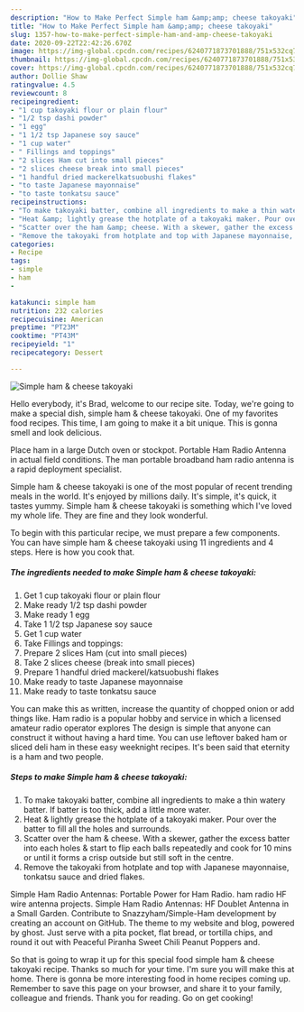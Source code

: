 ```yaml
---
description: "How to Make Perfect Simple ham &amp;amp; cheese takoyaki"
title: "How to Make Perfect Simple ham &amp;amp; cheese takoyaki"
slug: 1357-how-to-make-perfect-simple-ham-and-amp-cheese-takoyaki
date: 2020-09-22T22:42:26.670Z
image: https://img-global.cpcdn.com/recipes/6240771873701888/751x532cq70/simple-ham-cheese-takoyaki-recipe-main-photo.jpg
thumbnail: https://img-global.cpcdn.com/recipes/6240771873701888/751x532cq70/simple-ham-cheese-takoyaki-recipe-main-photo.jpg
cover: https://img-global.cpcdn.com/recipes/6240771873701888/751x532cq70/simple-ham-cheese-takoyaki-recipe-main-photo.jpg
author: Dollie Shaw
ratingvalue: 4.5
reviewcount: 8
recipeingredient:
- "1 cup takoyaki flour or plain flour"
- "1/2 tsp dashi powder"
- "1 egg"
- "1 1/2 tsp Japanese soy sauce"
- "1 cup water"
- " Fillings and toppings"
- "2 slices Ham cut into small pieces"
- "2 slices cheese break into small pieces"
- "1 handful dried mackerelkatsuobushi flakes"
- "to taste Japanese mayonnaise"
- "to taste tonkatsu sauce"
recipeinstructions:
- "To make takoyaki batter, combine all ingredients to make a thin watery batter. If batter is too thick, add a little more water."
- "Heat &amp; lightly grease the hotplate of a takoyaki maker. Pour over the batter to fill all the holes and surrounds."
- "Scatter over the ham &amp; cheese. With a skewer, gather the excess batter into each holes &amp; start to flip each balls repeatedly and cook for 10 mins or until it forms a crisp outside but still soft in the centre."
- "Remove the takoyaki from hotplate and top with Japanese mayonnaise, tonkatsu sauce and dried flakes."
categories:
- Recipe
tags:
- simple
- ham
- 

katakunci: simple ham  
nutrition: 232 calories
recipecuisine: American
preptime: "PT23M"
cooktime: "PT43M"
recipeyield: "1"
recipecategory: Dessert

---
```



![Simple ham &amp; cheese takoyaki](https://img-global.cpcdn.com/recipes/6240771873701888/751x532cq70/simple-ham-cheese-takoyaki-recipe-main-photo.jpg)

Hello everybody, it's Brad, welcome to our recipe site. Today, we're going to make a special dish, simple ham &amp; cheese takoyaki. One of my favorites food recipes. This time, I am going to make it a bit unique. This is gonna smell and look delicious.

Place ham in a large Dutch oven or stockpot. Portable Ham Radio Antenna in actual field conditions. The man portable broadband ham radio antenna is a rapid deployment specialist.

Simple ham &amp; cheese takoyaki is one of the most popular of recent trending meals in the world. It's enjoyed by millions daily. It's simple, it's quick, it tastes yummy. Simple ham &amp; cheese takoyaki is something which I've loved my whole life. They are fine and they look wonderful.


To begin with this particular recipe, we must prepare a few components. You can have simple ham &amp; cheese takoyaki using 11 ingredients and 4 steps. Here is how you cook that.

<!--inarticleads1-->

##### The ingredients needed to make Simple ham &amp; cheese takoyaki:

1. Get 1 cup takoyaki flour or plain flour
1. Make ready 1/2 tsp dashi powder
1. Make ready 1 egg
1. Take 1 1/2 tsp Japanese soy sauce
1. Get 1 cup water
1. Take  Fillings and toppings:
1. Prepare 2 slices Ham (cut into small pieces)
1. Take 2 slices cheese (break into small pieces)
1. Prepare 1 handful dried mackerel/katsuobushi flakes
1. Make ready to taste Japanese mayonnaise
1. Make ready to taste tonkatsu sauce


You can make this as written, increase the quantity of chopped onion or add things like. Ham radio is a popular hobby and service in which a licensed amateur radio operator explores The design is simple that anyone can construct it without having a hard time. You can use leftover baked ham or sliced deli ham in these easy weeknight recipes. It&#39;s been said that eternity is a ham and two people. 

<!--inarticleads2-->

##### Steps to make Simple ham &amp; cheese takoyaki:

1. To make takoyaki batter, combine all ingredients to make a thin watery batter. If batter is too thick, add a little more water.
1. Heat &amp; lightly grease the hotplate of a takoyaki maker. Pour over the batter to fill all the holes and surrounds.
1. Scatter over the ham &amp; cheese. With a skewer, gather the excess batter into each holes &amp; start to flip each balls repeatedly and cook for 10 mins or until it forms a crisp outside but still soft in the centre.
1. Remove the takoyaki from hotplate and top with Japanese mayonnaise, tonkatsu sauce and dried flakes.


Simple Ham Radio Antennas: Portable Power for Ham Radio. ham radio HF wire antenna projects. Simple Ham Radio Antennas: HF Doublet Antenna in a Small Garden. Contribute to Snazzyham/Simple-Ham development by creating an account on GitHub. The theme to my website and blog, powered by ghost. Just serve with a pita pocket, flat bread, or tortilla chips, and round it out with Peaceful Piranha Sweet Chili Peanut Poppers and. 

So that is going to wrap it up for this special food simple ham &amp; cheese takoyaki recipe. Thanks so much for your time. I'm sure you will make this at home. There is gonna be more interesting food in home recipes coming up. Remember to save this page on your browser, and share it to your family, colleague and friends. Thank you for reading. Go on get cooking!
